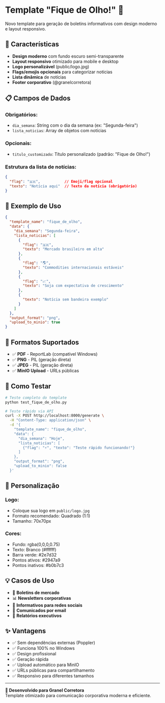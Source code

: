 # Template "Fique de Olho!" 📢

Novo template para geração de boletins informativos com design moderno e layout responsivo.

## 🎨 Características

- **Design moderno** com fundo escuro semi-transparente
- **Layout responsivo** otimizado para mobile e desktop
- **Logo personalizável** (public/logo.jpg)
- **Flags/emojis opcionais** para categorizar notícias
- **Lista dinâmica** de notícias
- **Footer corporativo** (@granelcorretora)

## 📋 Campos de Dados

### Obrigatórios:
- `dia_semana`: String com o dia da semana (ex: "Segunda-feira")
- `lista_noticias`: Array de objetos com notícias

### Opcionais:
- `titulo_customizado`: Título personalizado (padrão: "Fique de Olho!")

### Estrutura da lista de notícias:
```json
{
  "flag": "🇧🇷",           // Emoji/flag opcional
  "texto": "Notícia aqui"  // Texto da notícia (obrigatório)
}
```

## 📄 Exemplo de Uso

```json
{
  "template_name": "fique_de_olho",
  "data": {
    "dia_semana": "Segunda-feira",
    "lista_noticias": [
      {
        "flag": "🇧🇷",
        "texto": "Mercado brasileiro em alta"
      },
      {
        "flag": "🌎",
        "texto": "Commodities internacionais estáveis"
      },
      {
        "flag": "📈",
        "texto": "Soja com expectativa de crescimento"
      },
      {
        "texto": "Notícia sem bandeira exemplo"
      }
    ]
  },
  "output_format": "png",
  "upload_to_minio": true
}
```

## 🎯 Formatos Suportados

- ✅ **PDF** - ReportLab (compatível Windows)
- ✅ **PNG** - PIL (geração direta)
- ✅ **JPEG** - PIL (geração direta)
- ✅ **MinIO Upload** - URLs públicas

## 🚀 Como Testar

```bash
# Teste completo do template
python test_fique_de_olho.py

# Teste rápido via API
curl -X POST http://localhost:8000/generate \
  -H "Content-Type: application/json" \
  -d '{
    "template_name": "fique_de_olho",
    "data": {
      "dia_semana": "Hoje",
      "lista_noticias": [
        {"flag": "⚡", "texto": "Teste rápido funcionando!"}
      ]
    },
    "output_format": "png",
    "upload_to_minio": false
  }'
```

## 🎨 Personalização

### Logo:
- Coloque sua logo em `public/logo.jpg`
- Formato recomendado: Quadrado (1:1)
- Tamanho: 70x70px

### Cores:
- Fundo: rgba(0,0,0,0.75)
- Texto: Branco (#ffffff)
- Barra verde: #2e7d32
- Pontos ativos: #2947a9
- Pontos inativos: #b0b7c3

## 💡 Casos de Uso

- 📰 **Boletins de mercado**
- 📊 **Newsletters corporativas**
- 📱 **Informativos para redes sociais**
- 📧 **Comunicados por email**
- 🏢 **Relatórios executivos**

## ✨ Vantagens

- ✅ Sem dependências externas (Poppler)
- ✅ Funciona 100% no Windows
- ✅ Design profissional
- ✅ Geração rápida
- ✅ Upload automático para MinIO
- ✅ URLs públicas para compartilhamento
- ✅ Responsivo para diferentes tamanhos

---

**💼 Desenvolvido para Granel Corretora**  
Template otimizado para comunicação corporativa moderna e eficiente. 